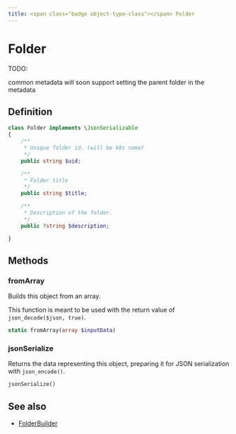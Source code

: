 ```yaml
---
title: <span class="badge object-type-class"></span> Folder
---
```

# <span class="badge object-type-class"></span> Folder

TODO:

common metadata will soon support setting the parent folder in the metadata

## Definition

```php
class Folder implements \JsonSerializable
{
    /**
     * Unique folder id. (will be k8s name)
     */
    public string $uid;

    /**
     * Folder title
     */
    public string $title;

    /**
     * Description of the folder.
     */
    public ?string $description;

}
```
## Methods

### <span class="badge object-method"></span> fromArray

Builds this object from an array.

This function is meant to be used with the return value of `json_decode($json, true)`.

```php
static fromArray(array $inputData)
```

### <span class="badge object-method"></span> jsonSerialize

Returns the data representing this object, preparing it for JSON serialization with `json_encode()`.

```php
jsonSerialize()
```

## See also

 * <span class="badge builder"></span> [FolderBuilder](./builder-FolderBuilder.md)
